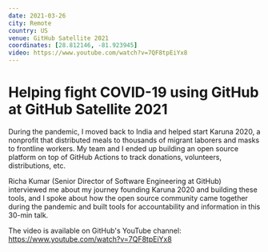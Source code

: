 ```yaml
---
date: 2021-03-26
city: Remote
country: US
venue: GitHub Satellite 2021
coordinates: [28.812146, -81.923945]
video: https://www.youtube.com/watch?v=7QF8tpEiYx8
---
```


# Helping fight COVID-19 using GitHub at GitHub Satellite 2021

During the pandemic, I moved back to India and helped start Karuna 2020, a nonprofit that distributed meals to thousands of migrant laborers and masks to frontline workers. My team and I ended up building an open source platform on top of GitHub Actions to track donations, volunteers, distributions, etc.

Richa Kumar (Senior Director of Software Engineering at GitHub) interviewed me about my journey founding Karuna 2020 and building these tools, and I spoke about how the open source community came together during the pandemic and built tools for accountability and information in this 30-min talk.

The video is available on GitHub's YouTube channel: https://www.youtube.com/watch?v=7QF8tpEiYx8
